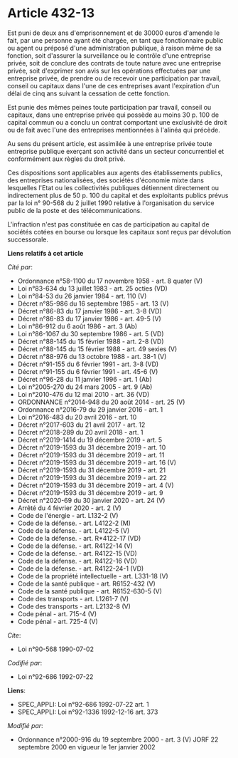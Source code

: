 # Article 432-13

Est puni de deux ans d'emprisonnement et de 30000 euros d'amende le fait, par une personne ayant été chargée, en tant que
fonctionnaire public ou agent ou préposé d'une administration publique, à raison même de sa fonction, soit d'assurer la
surveillance ou le contrôle d'une entreprise privée, soit de conclure des contrats de toute nature avec une entreprise
privée, soit d'exprimer son avis sur les opérations effectuées par une entreprise privée, de prendre ou de recevoir une
participation par travail, conseil ou capitaux dans l'une de ces entreprises avant l'expiration d'un délai de cinq ans
suivant la cessation de cette fonction.

Est punie des mêmes peines toute participation par travail, conseil ou capitaux, dans une entreprise privée qui possède au
moins 30 p. 100 de capital commun ou a conclu un contrat comportant une exclusivité de droit ou de fait avec l'une des
entreprises mentionnées à l'alinéa qui précède.

Au sens du présent article, est assimilée à une entreprise privée toute entreprise publique exerçant son activité dans un
secteur concurrentiel et conformément aux règles du droit privé.

Ces dispositions sont applicables aux agents des établissements publics, des entreprises nationalisées, des sociétés
d'économie mixte dans lesquelles l'Etat ou les collectivités publiques détiennent directement ou indirectement plus de 50 p.
100 du capital et des exploitants publics prévus par la loi n° 90-568 du 2 juillet 1990 relative à l'organisation du service
public de la poste et des télécommunications.

L'infraction n'est pas constituée en cas de participation au capital de sociétés cotées en bourse ou lorsque les capitaux
sont reçus par dévolution successorale.

**Liens relatifs à cet article**

_Cité par_:

  - Ordonnance n°58-1100 du 17 novembre 1958 - art. 8 quater (V)
  - Loi n°83-634 du 13 juillet 1983 - art. 25 octies (VD)
  - Loi n°84-53 du 26 janvier 1984 - art. 110 (V)
  - Décret n°85-986 du 16 septembre 1985 - art. 13 (V)
  - Décret n°86-83 du 17 janvier 1986 - art. 3-8 (VD)
  - Décret n°86-83 du 17 janvier 1986 - art. 49-5 (V)
  - Loi n°86-912 du 6 août 1986 - art. 3 (Ab)
  - Loi n°86-1067 du 30 septembre 1986 - art. 5 (VD)
  - Décret n°88-145 du 15 février 1988 - art. 2-8 (VD)
  - Décret n°88-145 du 15 février 1988 - art. 49 sexies (V)
  - Décret n°88-976 du 13 octobre 1988 - art. 38-1 (V)
  - Décret n°91-155 du 6 février 1991 - art. 3-8 (VD)
  - Décret n°91-155 du 6 février 1991 - art. 45-6 (V)
  - Décret n°96-28 du 11 janvier 1996 - art. 1 (Ab)
  - Loi n°2005-270 du 24 mars 2005 - art. 9 (Ab)
  - Loi n°2010-476 du 12 mai 2010 - art. 36 (VD)
  - ORDONNANCE n°2014-948 du 20 août 2014 - art. 25 (V)
  - Ordonnance n°2016-79 du 29 janvier 2016 - art. 1
  - Loi n°2016-483 du 20 avril 2016 - art. 10
  - Décret n°2017-603 du 21 avril 2017 - art. 12
  - Décret n°2018-289 du 20 avril 2018 - art. 1
  - Décret n°2019-1414 du 19 décembre 2019 - art. 5
  - Décret n°2019-1593 du 31 décembre 2019 - art. 10
  - Décret n°2019-1593 du 31 décembre 2019 - art. 11
  - Décret n°2019-1593 du 31 décembre 2019 - art. 16 (V)
  - Décret n°2019-1593 du 31 décembre 2019 - art. 21
  - Décret n°2019-1593 du 31 décembre 2019 - art. 22
  - Décret n°2019-1593 du 31 décembre 2019 - art. 4 (V)
  - Décret n°2019-1593 du 31 décembre 2019 - art. 9
  - Décret n°2020-69 du 30 janvier 2020 - art. 24 (V)
  - Arrêté du 4 février 2020 - art. 2 (V)
  - Code de l'énergie - art. L132-2 (V)
  - Code de la défense. - art. L4122-2 (M)
  - Code de la défense. - art. L4122-5 (V)
  - Code de la défense. - art. R*4122-17 (VD)
  - Code de la défense. - art. R4122-14 (V)
  - Code de la défense. - art. R4122-15 (VD)
  - Code de la défense. - art. R4122-16 (VD)
  - Code de la défense. - art. R4122-24-1 (VD)
  - Code de la propriété intellectuelle - art. L331-18 (V)
  - Code de la santé publique - art. R6152-432 (V)
  - Code de la santé publique - art. R6152-630-5 (V)
  - Code des transports - art. L1261-7 (V)
  - Code des transports - art. L2132-8 (V)
  - Code pénal - art. 715-4 (V)
  - Code pénal - art. 725-4 (V)

_Cite_:

  - Loi n°90-568 1990-07-02

_Codifié par_:

  - Loi n°92-686 1992-07-22

**Liens**:

  - SPEC_APPLI: Loi n°92-686 1992-07-22 art. 1
  - SPEC_APPLI: Loi n°92-1336 1992-12-16 art. 373

_Modifié par_:

  - Ordonnance n°2000-916 du 19 septembre 2000 - art. 3 (V) JORF 22 septembre 2000 en vigueur le 1er janvier 2002
